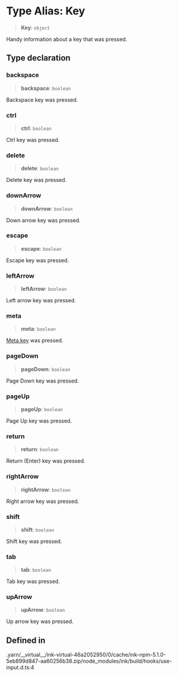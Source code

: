 # Type Alias: Key

> **Key**: `object`

Handy information about a key that was pressed.

## Type declaration

### backspace

> **backspace**: `boolean`

Backspace key was pressed.

### ctrl

> **ctrl**: `boolean`

Ctrl key was pressed.

### delete

> **delete**: `boolean`

Delete key was pressed.

### downArrow

> **downArrow**: `boolean`

Down arrow key was pressed.

### escape

> **escape**: `boolean`

Escape key was pressed.

### leftArrow

> **leftArrow**: `boolean`

Left arrow key was pressed.

### meta

> **meta**: `boolean`

[Meta key](https://en.wikipedia.org/wiki/Meta_key) was pressed.

### pageDown

> **pageDown**: `boolean`

Page Down key was pressed.

### pageUp

> **pageUp**: `boolean`

Page Up key was pressed.

### return

> **return**: `boolean`

Return (Enter) key was pressed.

### rightArrow

> **rightArrow**: `boolean`

Right arrow key was pressed.

### shift

> **shift**: `boolean`

Shift key was pressed.

### tab

> **tab**: `boolean`

Tab key was pressed.

### upArrow

> **upArrow**: `boolean`

Up arrow key was pressed.

## Defined in

.yarn/\_\_virtual\_\_/ink-virtual-46a2052950/0/cache/ink-npm-5.1.0-5eb899d847-aa60256b38.zip/node\_modules/ink/build/hooks/use-input.d.ts:4
